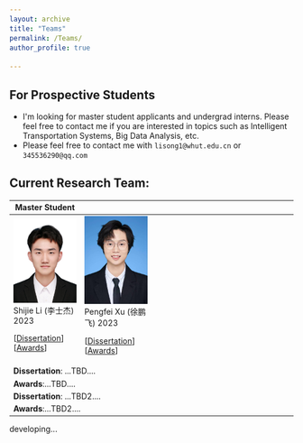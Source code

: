 ```yaml
---
layout: archive
title: "Teams"
permalink: /Teams/
author_profile: true

---
```


## For Prospective Students
* I'm looking for master student applicants and undergrad interns. Please feel free to contact me if you are interested in topics such as Intelligent Transportation Systems, Big Data Analysis, etc.
* Please feel free to contact me with `lisong1@whut.edu.cn` or `345536290@qq.com`


## Current Research Team:
<table style="width:100%">
  <thead>
		<tr>
			<th width="25%">Master Student</th>
			<th width="25%"></th>
			<th width="25%"></th>
			<th width="25%"></th>
			<!-- <th width="2%">Year</th>
			<th width="20%">Journal/Proceedings</th>  -->
		</tr>
    </thead>
<tbody>
    <tr id="ms2023" class="entry">
      <td>
        <!-- <img src="../images/research/cui2020establishing.png" width="600" class="single_img"> -->
        <div class="polaroid">
          <img src="../images/stud/shijie_li.jpg" width="200" class="research_img">
          <div class="container">
          Shijie Li (李士杰) 2023<br>
		<p class="infolinks"> 
                  [<a href="javascript:toggleInfo('ms2023','Dissertation')">Dissertation</a>]
                  [<a href="javascript:toggleInfo('ms2023','Awards')">Awards</a>] 
		</p>
          </div>
        </div>
      </td>
	<td>
        <!-- <img src="../images/research/cui2020establishing.png" width="600" class="single_img"> -->
        <div class="polaroid">
          <img src="../images/stud/pengfei_xu.jpg" width="600" class="research_img">
          <div class="container">
          Pengfei Xu (徐鹏飞) 2023
		<p class="infolinks"> 
		  [<a href="javascript:toggleInfo('2ms2023','Dissertation')">Dissertation</a>]
                  [<a href="javascript:toggleInfo('2ms2023','Awards')">Awards</a>] 
		</p>
          </div>
        </div>
      </td>
      <td> </td>
      <td> </td>
      </tr>
        <tr id="dis_ms2023" class="Dissertation noshow">
          <td colspan="4"><b>Dissertation</b>: ...TBD....</td>
        </tr>
        <tr id="awd_ms2023" class="Awards noshow">
          <td colspan="4"><b>Awards</b>:...TBD....</td>
        </tr>
	<tr id="dis_2ms2023" class="Dissertation noshow">
          <td colspan="4"><b>Dissertation</b>: ...TBD2....</td>
        </tr>
        <tr id="awd_2ms2023" class="Awards noshow">
          <td colspan="4"><b>Awards</b>:...TBD2....</td>
        </tr> 
	
	
 </tbody>
</table>



developing...






